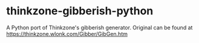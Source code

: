 # thinkzone-gibberish-python
A Python port of Thinkzone's gibberish generator. Original can be found at https://thinkzone.wlonk.com/Gibber/GibGen.htm

